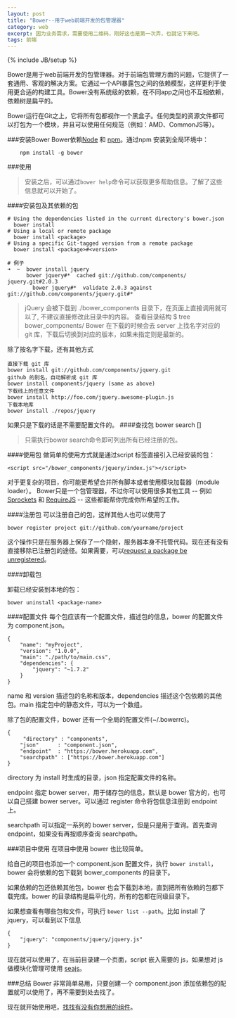 ```yaml
---
layout: post
title: "Bower--用于web前端开发的包管理器"
category: web
excerpt: 因为业务需求，需要使用二维码，刚好这也是第一次弄，也就记下来吧。
tags: 前端
---
```


{% include JB/setup %}

Bower是用于web前端开发的包管理器。对于前端包管理方面的问题，它提供了一套通用、客观的解决方案。它通过一个API暴露包之间的依赖模型，这样更利于使用更合适的构建工具。Bower没有系统级的依赖，在不同app之间也不互相依赖，依赖树是扁平的。

Bower运行在Git之上，它将所有包都视作一个黑盒子。任何类型的资源文件都可以打包为一个模块，并且可以使用任何规范（例如：AMD、CommonJS等）。

###安装Bower
Bower依赖[Node](http://nodejs.org/) 和 [npm](http://npmjs.org/)。通过npm 安装到全局环境中：

		npm install -g bower
###使用
>安装之后，可以通过`bower help`命令可以获取更多帮助信息。了解了这些 信息就可以开始了。

####安装包及其依赖的包

	# Using the dependencies listed in the current directory's bower.json
	  bower install
	# Using a local or remote package
	  bower install <package>
	# Using a specific Git-tagged version from a remote package
	  bower install <package>#<version>
	
	# 例子  
	➜  ~  bower install jquery
	      bower jquery#*  cached git://github.com/components/    jquery.git#2.0.3
		  	bower jquery#*  validate 2.0.3 against git://github.com/components/jquery.git#*
		  
>jQuery 会被下载到 ./bower_components 目录下，在页面上直接调用就可以了, 不建议直接修改此目录中的内容。
查看目录结构
    $ tree bower_components/
Bower 在下载的时候会去 server 上找名字对应的 git 库，下载后切换到对应的版本，如果未指定则是最新的。

除了按名字下载，还有其他方式

	直接下载 git 库
	bower install git://github.com/components/jquery.git
	github 的别名，自动解析成 git 库
	bower install components/jquery (same as above)
	下载线上的任意文件
	bower install http://foo.com/jquery.awesome-plugin.js
	下载本地库
	bower install ./repos/jquery
如果只是下载的话是不需要配置文件的。
####查找包
	bower search [<name>]
>只需执行bower search命令即可列出所有已经注册的包。

####使用包
  做简单的使用方式就是通过script 标签直接引入已经安装的包：

	<script src="/bower_components/jquery/index.js"></script>
对于更复杂的项目，你可能更希望合并所有脚本或者使用模块加载器（module loader）。 Bower只是一个包管理器，不过你可以使用很多其他工具 -- 例如 [Sprockets](https://github.com/sstephenson/sprockets) 和 [RequireJS](http://requirejs.org/) -- 这些都能帮你完成你所希望的工作。

####注册包
可以注册自己的包，这样其他人也可以使用了

	bower register project git://github.com/yourname/project
这个操作只是在服务器上保存了一个隐射，服务器本身不托管代码。现在还有没有直接移除已注册包的途径。如果需要，可以[request a package be unregistered](https://github.com/bower/bower/issues/120)。

####卸载包

卸载已经安装到本地的包：

	bower uninstall <package-name>
	
####配置文件
每个包应该有一个配置文件，描述包的信息，bower 的配置文件为 component.json。

	{
  		"name": "myProject",
  		"version": "1.0.0",
  		"main": "./path/to/main.css",
  		"dependencies": {
    		"jquery": "~1.7.2"
  		}
	}
name 和 version 描述包的名称和版本，dependencies 描述这个包依赖的其他包。main 指定包中的静态文件，可以为一个数组。

除了包的配置文件，bower 还有一个全局的配置文件(~/.bowerrc)。

	{
 		 "directory" : "components",
  		"json"      : "component.json",
  		"endpoint"  : "https://bower.herokuapp.com",
  		"searchpath" : ["https://bower.herokuapp.com"]
	}
directory 为 install 时生成的目录，json 指定配置文件的名称。

endpoint 指定 bower server，用于储存包的信息，默认是 bower 官方的，也可以自己搭建 bower server。可以通过 register 命令将包信息注册到 endpoint 上。

searchpath 可以指定一系列的 bower server，但是只是用于查询。首先查询 endpoint，如果没有再按顺序查询 searchpath。

###项目中使用
在项目中使用 bower 也比较简单。

给自己的项目也添加一个 component.json 配置文件，执行 `bower install`，bower 会将依赖的包下载到 bower_components 的目录下。

如果依赖的包还依赖其他包，bower 也会下载到本地，直到把所有依赖的包都下载完成。bower 的目录结构是扁平化的，所有的包都在同级目录下。

如果想查看有哪些包和文件，可执行 `bower list --path`。比如 install 了 jquery，可以看到以下信息

	{
  		"jquery": "components/jquery/jquery.js"
	}
现在就可以使用了，在当前目录建一个页面，script 嵌入需要的 js，如果想对 js 做模块化管理可使用 [seajs](http://seajs.org/docs/)。

###总结
Bower 非常简单易用，只要创建一个 component.json 添加依赖包的配置就可以使用了，再不需要到处去找了。

现在就开始使用吧，[找找有没有你想用的组件](http://sindresorhus.com/bower-components/)。